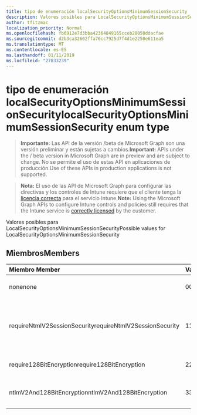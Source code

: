 ```yaml
---
title: tipo de enumeración localSecurityOptionsMinimumSessionSecurity
description: Valores posibles para LocalSecurityOptionsMinimumSessionSecurity
author: tfitzmac
localization_priority: Normal
ms.openlocfilehash: fb6912e7d3bba42364849165cceb28050ddacfae
ms.sourcegitcommit: d2b3ca32602ffa76cc7925d7f4d1e2258e611ea5
ms.translationtype: MT
ms.contentlocale: es-ES
ms.lasthandoff: 01/11/2019
ms.locfileid: "27833239"
---
```

# <a name="localsecurityoptionsminimumsessionsecurity-enum-type"></a><span data-ttu-id="cf751-103">tipo de enumeración localSecurityOptionsMinimumSessionSecurity</span><span class="sxs-lookup"><span data-stu-id="cf751-103">localSecurityOptionsMinimumSessionSecurity enum type</span></span>

> <span data-ttu-id="cf751-104">**Importante:** Las API de la versión /beta de Microsoft Graph son una versión preliminar y están sujetas a cambios.</span><span class="sxs-lookup"><span data-stu-id="cf751-104">**Important:** APIs under the / beta version in Microsoft Graph are in preview and are subject to change.</span></span> <span data-ttu-id="cf751-105">No se permite el uso de estas API en aplicaciones de producción.</span><span class="sxs-lookup"><span data-stu-id="cf751-105">Use of these APIs in production applications is not supported.</span></span>

> <span data-ttu-id="cf751-106">**Nota:** El uso de las API de Microsoft Graph para configurar las directivas y los controles de Intune requiere que el cliente tenga la [licencia correcta](https://go.microsoft.com/fwlink/?linkid=839381) para el servicio Intune.</span><span class="sxs-lookup"><span data-stu-id="cf751-106">**Note:** Using the Microsoft Graph APIs to configure Intune controls and policies still requires that the Intune service is [correctly licensed](https://go.microsoft.com/fwlink/?linkid=839381) by the customer.</span></span>

<span data-ttu-id="cf751-107">Valores posibles para LocalSecurityOptionsMinimumSessionSecurity</span><span class="sxs-lookup"><span data-stu-id="cf751-107">Possible values for LocalSecurityOptionsMinimumSessionSecurity</span></span>
## <a name="members"></a><span data-ttu-id="cf751-108">Miembros</span><span class="sxs-lookup"><span data-stu-id="cf751-108">Members</span></span>
|<span data-ttu-id="cf751-109">Miembro	</span><span class="sxs-lookup"><span data-stu-id="cf751-109">Member</span></span>|<span data-ttu-id="cf751-110">Valor</span><span class="sxs-lookup"><span data-stu-id="cf751-110">Value</span></span>|<span data-ttu-id="cf751-111">Description</span><span class="sxs-lookup"><span data-stu-id="cf751-111">Description</span></span>|
|:---|:---|:---|
|<span data-ttu-id="cf751-112">none</span><span class="sxs-lookup"><span data-stu-id="cf751-112">none</span></span>|<span data-ttu-id="cf751-113">0</span><span class="sxs-lookup"><span data-stu-id="cf751-113">0</span></span>|<span data-ttu-id="cf751-114">Enviar respuestas de LM y NTLM</span><span class="sxs-lookup"><span data-stu-id="cf751-114">Send LM & NTLM responses</span></span>|
|<span data-ttu-id="cf751-115">requireNtmlV2SessionSecurity</span><span class="sxs-lookup"><span data-stu-id="cf751-115">requireNtmlV2SessionSecurity</span></span>|<span data-ttu-id="cf751-116">1</span><span class="sxs-lookup"><span data-stu-id="cf751-116">1</span></span>|<span data-ttu-id="cf751-117">Enviar la seguridad de sesión LM & NTLM de usar NTLMv2 si negociar</span><span class="sxs-lookup"><span data-stu-id="cf751-117">Send LM & NTLM-use NTLMv2 session security if negotiated</span></span>|
|<span data-ttu-id="cf751-118">require128BitEncryption</span><span class="sxs-lookup"><span data-stu-id="cf751-118">require128BitEncryption</span></span>|<span data-ttu-id="cf751-119">2</span><span class="sxs-lookup"><span data-stu-id="cf751-119">2</span></span>|<span data-ttu-id="cf751-120">Enviar respuestas de LM y NTLM</span><span class="sxs-lookup"><span data-stu-id="cf751-120">Send LM & NTLM responses only</span></span>|
|<span data-ttu-id="cf751-121">ntlmV2And128BitEncryption</span><span class="sxs-lookup"><span data-stu-id="cf751-121">ntlmV2And128BitEncryption</span></span>|<span data-ttu-id="cf751-122">3</span><span class="sxs-lookup"><span data-stu-id="cf751-122">3</span></span>|<span data-ttu-id="cf751-123">Enviar respuestas de LM & NTLMv2</span><span class="sxs-lookup"><span data-stu-id="cf751-123">Send LM & NTLMv2 responses only</span></span>|





